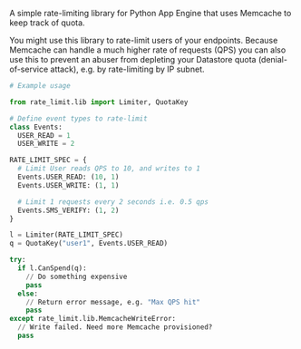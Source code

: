 A simple rate-limiting library for Python App Engine that uses Memcache to keep track of quota. 

You might use this library to rate-limit users of your endpoints. Because Memcache can handle a much higher rate of requests (QPS) you can also use this to prevent an abuser from depleting your Datastore quota (denial-of-service attack), e.g. by rate-limiting by IP subnet.

```python
# Example usage

from rate_limit.lib import Limiter, QuotaKey

# Define event types to rate-limit
class Events:
  USER_READ = 1
  USER_WRITE = 2

RATE_LIMIT_SPEC = {
  # Limit User reads QPS to 10, and writes to 1
  Events.USER_READ: (10, 1)
  Events.USER_WRITE: (1, 1)

  # Limit 1 requests every 2 seconds i.e. 0.5 qps
  Events.SMS_VERIFY: (1, 2)
}

l = Limiter(RATE_LIMIT_SPEC)
q = QuotaKey("user1", Events.USER_READ)

try:
  if l.CanSpend(q):
    // Do something expensive
    pass
  else:
    // Return error message, e.g. "Max QPS hit"
    pass
except rate_limit.lib.MemcacheWriteError:
  // Write failed. Need more Memcache provisioned?
  pass
```

